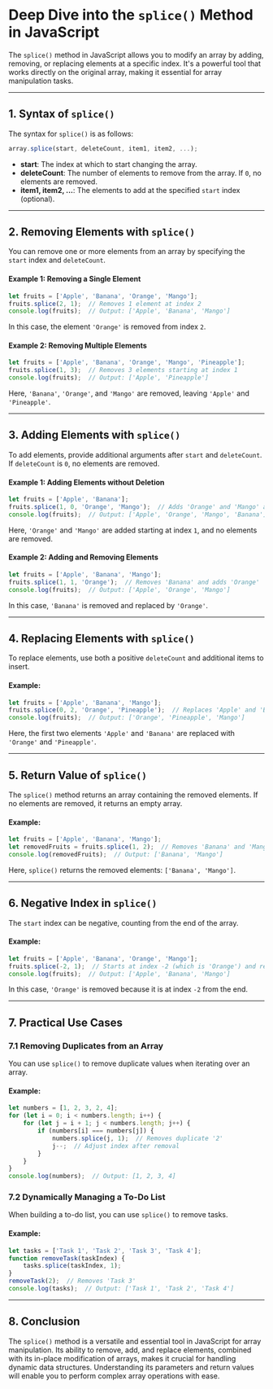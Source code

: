 # Deep Dive into the `splice()` Method in JavaScript

The `splice()` method in JavaScript allows you to modify an array by adding, removing, or replacing elements at a specific index. It's a powerful tool that works directly on the original array, making it essential for array manipulation tasks.

---

## 1. Syntax of `splice()`

The syntax for `splice()` is as follows:

```js
array.splice(start, deleteCount, item1, item2, ...);
```

- **start**: The index at which to start changing the array.
- **deleteCount**: The number of elements to remove from the array. If `0`, no elements are removed.
- **item1, item2, ...**: The elements to add at the specified `start` index (optional).

---

## 2. Removing Elements with `splice()`

You can remove one or more elements from an array by specifying the `start` index and `deleteCount`.

#### Example 1: Removing a Single Element

```js
let fruits = ['Apple', 'Banana', 'Orange', 'Mango'];
fruits.splice(2, 1);  // Removes 1 element at index 2
console.log(fruits);  // Output: ['Apple', 'Banana', 'Mango']
```

In this case, the element `'Orange'` is removed from index `2`.

#### Example 2: Removing Multiple Elements

```js
let fruits = ['Apple', 'Banana', 'Orange', 'Mango', 'Pineapple'];
fruits.splice(1, 3);  // Removes 3 elements starting at index 1
console.log(fruits);  // Output: ['Apple', 'Pineapple']
```

Here, `'Banana'`, `'Orange'`, and `'Mango'` are removed, leaving `'Apple'` and `'Pineapple'`.

---

## 3. Adding Elements with `splice()`

To add elements, provide additional arguments after `start` and `deleteCount`. If `deleteCount` is `0`, no elements are removed.

#### Example 1: Adding Elements without Deletion

```js
let fruits = ['Apple', 'Banana'];
fruits.splice(1, 0, 'Orange', 'Mango');  // Adds 'Orange' and 'Mango' at index 1
console.log(fruits);  // Output: ['Apple', 'Orange', 'Mango', 'Banana']
```

Here, `'Orange'` and `'Mango'` are added starting at index `1`, and no elements are removed.

#### Example 2: Adding and Removing Elements

```js
let fruits = ['Apple', 'Banana', 'Mango'];
fruits.splice(1, 1, 'Orange');  // Removes 'Banana' and adds 'Orange'
console.log(fruits);  // Output: ['Apple', 'Orange', 'Mango']
```

In this case, `'Banana'` is removed and replaced by `'Orange'`.

---

## 4. Replacing Elements with `splice()`

To replace elements, use both a positive `deleteCount` and additional items to insert.

#### Example:

```js
let fruits = ['Apple', 'Banana', 'Mango'];
fruits.splice(0, 2, 'Orange', 'Pineapple');  // Replaces 'Apple' and 'Banana' with 'Orange' and 'Pineapple'
console.log(fruits);  // Output: ['Orange', 'Pineapple', 'Mango']
```

Here, the first two elements `'Apple'` and `'Banana'` are replaced with `'Orange'` and `'Pineapple'`.

---

## 5. Return Value of `splice()`

The `splice()` method returns an array containing the removed elements. If no elements are removed, it returns an empty array.

#### Example:

```js
let fruits = ['Apple', 'Banana', 'Mango'];
let removedFruits = fruits.splice(1, 2);  // Removes 'Banana' and 'Mango'
console.log(removedFruits);  // Output: ['Banana', 'Mango']
```

Here, `splice()` returns the removed elements: `['Banana', 'Mango']`.

---

## 6. Negative Index in `splice()`

The `start` index can be negative, counting from the end of the array.

#### Example:

```js
let fruits = ['Apple', 'Banana', 'Orange', 'Mango'];
fruits.splice(-2, 1);  // Starts at index -2 (which is 'Orange') and removes 1 element
console.log(fruits);  // Output: ['Apple', 'Banana', 'Mango']
```

In this case, `'Orange'` is removed because it is at index `-2` from the end.

---

## 7. Practical Use Cases

### 7.1 Removing Duplicates from an Array

You can use `splice()` to remove duplicate values when iterating over an array.

#### Example:

```js
let numbers = [1, 2, 3, 2, 4];
for (let i = 0; i < numbers.length; i++) {
    for (let j = i + 1; j < numbers.length; j++) {
        if (numbers[i] === numbers[j]) {
            numbers.splice(j, 1);  // Removes duplicate '2'
            j--;  // Adjust index after removal
        }
    }
}
console.log(numbers);  // Output: [1, 2, 3, 4]
```

### 7.2 Dynamically Managing a To-Do List

When building a to-do list, you can use `splice()` to remove tasks.

#### Example:

```js
let tasks = ['Task 1', 'Task 2', 'Task 3', 'Task 4'];
function removeTask(taskIndex) {
    tasks.splice(taskIndex, 1);
}
removeTask(2);  // Removes 'Task 3'
console.log(tasks);  // Output: ['Task 1', 'Task 2', 'Task 4']
```

---

## 8. Conclusion

The `splice()` method is a versatile and essential tool in JavaScript for array manipulation. Its ability to remove, add, and replace elements, combined with its in-place modification of arrays, makes it crucial for handling dynamic data structures. Understanding its parameters and return values will enable you to perform complex array operations with ease.